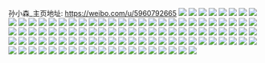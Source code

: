 孙小森_主页地址: https://weibo.com/u/5960792665 
![](https://wx4.sinaimg.cn/mw2000/006voStbly1h8wddrphi2j32ht2zue82.jpg) 
![](https://wx4.sinaimg.cn/mw2000/006voStbly1h8wddokwe3j32ok312e82.jpg) 
![](https://wx4.sinaimg.cn/mw2000/006voStbly1h8gb3r163kj30u01h6whm.jpg) 
![](https://wx4.sinaimg.cn/mw2000/006voStbly1h6tclj9yrlj30u04j87qq.jpg) 
![](https://wx4.sinaimg.cn/mw2000/006voStbly1h6tcljtlt4j30u04uvh5a.jpg) 
![](https://wx4.sinaimg.cn/mw2000/006voStbly1h6tclkcijij30u04n3dpp.jpg) 
![](https://wx4.sinaimg.cn/mw2000/006voStbly1h6tclimr0rj30u04o9awu.jpg) 
![](https://wx4.sinaimg.cn/mw2000/006voStbly1h6tclktop0j30u048w7f5.jpg) 
![](https://wx4.sinaimg.cn/mw2000/006voStbly1h5y8iqtprzj30u00u0diu.jpg) 
![](https://wx4.sinaimg.cn/mw2000/006voStbly1h5uvjrakgjj30u01400ya.jpg) 
![](https://wx4.sinaimg.cn/mw2000/006voStbly1h5lm3npjj1j30u00yewj2.jpg) 
![](https://wx4.sinaimg.cn/mw2000/006voStbly1h5lm3nybgmj30la0us41p.jpg) 
![](https://wx4.sinaimg.cn/mw2000/006voStbly1h5lm3o5vvaj30l30uladb.jpg) 
![](https://wx4.sinaimg.cn/mw2000/006voStbly1h5lm3ncr6wj30lr0u7ads.jpg) 
![](https://wx4.sinaimg.cn/mw2000/006voStbly1h5lm3oh23jj30u015mgru.jpg) 
![](https://wx4.sinaimg.cn/mw2000/006voStbly1h55ec4k8n3j30u011oqa1.jpg) 
![](https://wx4.sinaimg.cn/mw2000/006voStbly1h55ec54a9sj30u0140wnz.jpg) 
![](https://wx4.sinaimg.cn/mw2000/006voStbly1h53p2eo6qzj30u012f44z.jpg) 
![](https://wx4.sinaimg.cn/mw2000/006voStbly1h2oj53vvd5j30u013zn3x.jpg) 
![](https://wx4.sinaimg.cn/mw2000/006voStbly1h2e484ljovj30u00xs0zg.jpg) 
![](https://wx4.sinaimg.cn/mw2000/006voStbly1h2e484she5j30u01407ca.jpg) 
![](https://wx4.sinaimg.cn/mw2000/006voStbly1h2e484c2o4j30u00znq9p.jpg) 
![](https://wx4.sinaimg.cn/mw2000/006voStbly1h2cuvt6vdkj30u015mqb3.jpg) 
![](https://wx4.sinaimg.cn/mw2000/006voStbly1h284bz513zj30u013wn3u.jpg) 
![](https://wx4.sinaimg.cn/mw2000/006voStbly1h23689nsrtj30u00zete4.jpg) 
![](https://wx4.sinaimg.cn/mw2000/006voStbly1h23689g3e0j30u00z9790.jpg) 
![](https://wx4.sinaimg.cn/mw2000/006voStbly1h23689ugzwj30vw0u0aep.jpg) 
![](https://wx4.sinaimg.cn/mw2000/006voStbly1h04snpd9x5j31td1xr1kj.jpg) 
![](https://wx4.sinaimg.cn/mw2000/006voStbly1h04snq1gjuj32bk2fqe81.jpg) 
![](https://wx4.sinaimg.cn/mw2000/006voStbly1gz9dc4dvhfj31981detpo.jpg) 
![](https://wx4.sinaimg.cn/mw2000/006voStbly1gyuru6vaulj30zo146k0s.jpg) 
![](https://wx4.sinaimg.cn/mw2000/006voStbly1gyuru90u7qj32bz1vxe81.jpg) 
![](https://wx4.sinaimg.cn/mw2000/006voStbly1gy6nwc5c2jj312k1ktqhu.jpg) 
![](https://wx4.sinaimg.cn/mw2000/006voStbly1gxxh4br7v1j30zf1784b5.jpg) 
![](https://wx4.sinaimg.cn/mw2000/006voStbly1gxxh4bbdkzj30ze19l7gl.jpg) 
![](https://wx4.sinaimg.cn/mw2000/006voStbgy1gxqicowhbij31m11qj4qq.jpg) 
![](https://wx4.sinaimg.cn/mw2000/006voStbgy1gxqichug8uj31o01opqv5.jpg) 
![](https://wx4.sinaimg.cn/mw2000/006voStbgy1gxqicr3ngkj31ny1hd1kx.jpg) 
![](https://wx4.sinaimg.cn/mw2000/006voStbgy1gxqictovupj329r2pcu0y.jpg) 
![](https://wx4.sinaimg.cn/mw2000/006voStbgy1gxqicv1r1tj32c02ipe81.jpg) 
![](https://wx4.sinaimg.cn/mw2000/006voStbly1gxlrwg71xaj32c033y1kz.jpg) 
![](https://wx4.sinaimg.cn/mw2000/006voStbly1gxd6usrsb1j32c0340kjn.jpg) 
![](https://wx4.sinaimg.cn/mw2000/006voStbly1gxa2xe2bc2j32bz27se82.jpg) 
![](https://wx4.sinaimg.cn/mw2000/006voStbgy1gx6rggzni2j315a0u07du.jpg) 
![](https://wx4.sinaimg.cn/mw2000/006voStbly1gwyerzbx6cj32c0340kjn.jpg) 
![](https://wx4.sinaimg.cn/mw2000/006voStbly1gwrjlh1usjj30uz0xu416.jpg) 
![](https://wx4.sinaimg.cn/mw2000/006voStbly1gwo7ll3jykj30zm168wmp.jpg) 
![](https://wx4.sinaimg.cn/mw2000/006voStbly1gwlzg323jnj30vj0ty1ab.jpg) 
![](https://wx4.sinaimg.cn/mw2000/006voStbly1gwlzg497cuj30z81an1kp.jpg) 
![](https://wx4.sinaimg.cn/mw2000/006voStbly1gwlzg3nbw4j30yx1b54qp.jpg) 
![](https://wx4.sinaimg.cn/mw2000/006voStbly1gwh6twannlj32bk2ra1kx.jpg) 
![](https://wx4.sinaimg.cn/mw2000/006voStbly1gwh6ty7bcij327f2ipx6p.jpg) 
![](https://wx4.sinaimg.cn/mw2000/006voStbly1gwh6tz1fv3j325d2mckjl.jpg) 
![](https://wx4.sinaimg.cn/mw2000/006voStbly1gw8oz85rp4j32c02qme81.jpg) 
![](https://wx4.sinaimg.cn/mw2000/006voStbly1gvxl162wsdj30u011hgth.jpg) 
![](https://wx4.sinaimg.cn/mw2000/006voStbly1gvxl18smguj30u0190tib.jpg) 
![](https://wx4.sinaimg.cn/mw2000/006voStbly1gvu63q1qgbj30u01lstcg.jpg) 
![](https://wx4.sinaimg.cn/mw2000/006voStbly1gvna0et4s9j62c0340npe02.jpg) 
![](https://wx4.sinaimg.cn/mw2000/006voStbly1gvna0frpvdj62c0340npd02.jpg) 
![](https://wx4.sinaimg.cn/mw2000/006voStbly1gvna0pp70mj62c0340u0y02.jpg) 
![](https://wx4.sinaimg.cn/mw2000/006voStbly1gvna0ltb9nj63402c0kjn02.jpg) 
![](https://wx4.sinaimg.cn/mw2000/006voStbly1gvna0ho41oj62c0340b2c02.jpg) 
![](https://wx4.sinaimg.cn/mw2000/006voStbly1gvna0izmcdj62c03407wh02.jpg) 
![](https://wx4.sinaimg.cn/mw2000/006voStbly1gvna0k87tdj62c03407wi02.jpg) 
![](https://wx4.sinaimg.cn/mw2000/006voStbly1gvna0nrd0fj63402c0kjl02.jpg) 
![](https://wx4.sinaimg.cn/mw2000/006voStbly1gvna0r1kilj32c0340e83.jpg) 
![](https://wx4.sinaimg.cn/mw2000/006voStbly1gvf87p08x8j61nz1tfhdt02.jpg) 
![](https://wx4.sinaimg.cn/mw2000/006voStbly1gurxkiltodj60u012uk3302.jpg) 
![](https://wx4.sinaimg.cn/mw2000/006voStbly1gtu2dminadj32c03401ky.jpg) 
![](https://wx4.sinaimg.cn/mw2000/006voStbly1gt75dqayaej31uq2dznpd.jpg) 
![](https://wx4.sinaimg.cn/mw2000/006voStbly1gt75drj9toj31zu311b29.jpg) 
![](https://wx4.sinaimg.cn/mw2000/006voStbly1gt75dujl4ej31sk2qex6p.jpg) 
![](https://wx4.sinaimg.cn/mw2000/006voStbgy1gr8jpqe6vwj61021777v102.jpg) 
![](https://wx4.sinaimg.cn/mw2000/006voStbgy1gr8jprilo2j31qd1wn4qp.jpg) 
![](https://wx4.sinaimg.cn/mw2000/006voStbgy1gr8jptry0lj32c034jqv6.jpg) 
![](https://wx4.sinaimg.cn/mw2000/006voStbgy1gr8jpw4jhtj325k2iqqv6.jpg) 
![](https://wx4.sinaimg.cn/mw2000/006voStbgy1gr8jpyv9m4j32a92v07wj.jpg) 
![](https://wx4.sinaimg.cn/mw2000/006voStbgy1gr8jq1n00ij32bh26sqv6.jpg) 
![](https://wx4.sinaimg.cn/mw2000/006voStbgy1gr8jq2yz1jj31qf279e81.jpg) 
![](https://wx4.sinaimg.cn/mw2000/006voStbgy1gr8jq6amuij320d2plb2e.jpg) 
![](https://wx4.sinaimg.cn/mw2000/006voStbgy1gr8jq8nvybj32c02c0b2c.jpg) 
![](https://wx4.sinaimg.cn/mw2000/006voStbgy1gr8jqa19t0j31tm2hihdt.jpg) 
![](https://wx4.sinaimg.cn/mw2000/006voStbgy1gr8jppbh53j31xf2m27wi.jpg) 
![](https://wx4.sinaimg.cn/mw2000/006voStbgy1gr8jqbkmmoj32c0340b2a.jpg) 
![](https://wx4.sinaimg.cn/mw2000/006voStbgy1gr6j1jz7kij33402c04qr.jpg) 
![](https://wx4.sinaimg.cn/mw2000/006voStbgy1gqlja6slznj31nv234qv5.jpg) 
![](https://wx4.sinaimg.cn/mw2000/006voStbgy1gq64xaee4aj30u016hdva.jpg) 
![](https://wx4.sinaimg.cn/mw2000/006voStbgy1gq48t8m7rzj30u0140n5y.jpg) 
![](https://wx4.sinaimg.cn/mw2000/006voStbly1gpxkw6x22pj31rb1roe81.jpg) 
![](https://wx4.sinaimg.cn/mw2000/006voStbgy1gpqm1blprrj30u0190wlk.jpg) 
![](https://wx4.sinaimg.cn/mw2000/006voStbgy1gpk6rxvalhj310q0u0dqj.jpg) 
![](https://wx4.sinaimg.cn/mw2000/006voStbgy1gpbqsyofn7j32501raqv5.jpg) 
![](https://wx4.sinaimg.cn/mw2000/006voStbly1gp3a398asij326m2hhkjn.jpg) 
![](https://wx4.sinaimg.cn/mw2000/006voStbly1gp0s6exrchj32c02c0tse.jpg) 
![](https://wx4.sinaimg.cn/mw2000/006voStbly1gnl4916vm8j31wp2nuhdu.jpg) 
![](https://wx4.sinaimg.cn/mw2000/006voStbly1gmz08ksf0pj33402094qr.jpg) 
![](https://wx4.sinaimg.cn/mw2000/006voStbgy1gltm5fu8m1j32c02c04qp.jpg) 
![](https://wx4.sinaimg.cn/mw2000/006voStbgy1ggamdxi757j32c0340hdt.jpg) 
![](https://wx4.sinaimg.cn/mw2000/006voStbly1g7ocjdq626j30u0140n9g.jpg) 
![](https://wx4.sinaimg.cn/mw2000/006voStbly1g7ocjdfgxpj30u0140gt3.jpg) 
![](https://wx4.sinaimg.cn/mw2000/006voStbly1g7ocje74w8j30u0140qc8.jpg) 
![](https://wx4.sinaimg.cn/mw2000/006voStbly1g7ocjd21h0j30xa0u0gs4.jpg) 
